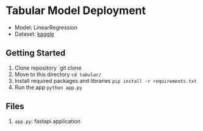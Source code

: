 # Tabular Model Deployment

-   Model: LinearRegression
-   Dataset: [kaggle](https://www.kaggle.com/datasets/nelgiriyewithana/new-york-housing-market)

## Getting Started

1. Clone repository `git clone
2. Move to this directory `cd tabular/`
3. Install required packages and libraries `pip install -r requirements.txt`
4. Run the app `python app.py`

## Files

1. `app.py`: fastapi application
